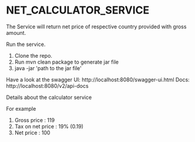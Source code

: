 # NET_CALCULATOR_SERVICE

The Service will return net price of respective country provided with gross amount.

Run the service.
1) Clone the repo.
2) Run mvn clean package to generate jar file
3) java -jar 'path to the jar file'

Have a look at the swagger 
UI: http://localhost:8080/swagger-ui.html
Docs: http://localhost:8080/v2/api-docs

Details about the calculator service

For example 

1) Gross price : 119
2) Tax on net price : 19% (0.19)
3) Net price : 100

